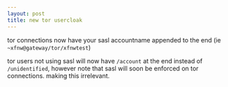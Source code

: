 ```yaml
---
layout: post
title: new tor usercloak
---
```


tor connections now have your sasl accountname appended to the end (ie `~xfnw@gateway/tor/xfnwtest`)

tor users not using sasl will now have `/account` at the end instead of `/unidentified`, however note
that sasl will soon be enforced on tor connections. making this irrelevant.
